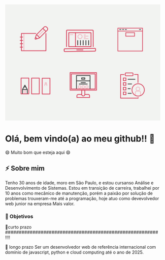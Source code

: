 ![working](/assets/image_processing20200710-26549-q8ku6w.gif)

# Olá, bem vindo(a) ao meu github!! 👋

😄 Muito bom que esteja aqui 😄

## ⚡ Sobre mim

Tenho 30 anos de idade, moro em São Paulo, e estou cursanso Análise e Desenvolvimento de Sistemas. Estou em transição de carreira, trabalhei por 10 anos como mecânico de manutenção, porém a paixão por solução de problemas trouxeram-me até a programação, hoje atuo como devevolvedor web junior na empresa Mais valor.

### 🔭 Objetivos

🌱curto prazo
######################################################## !!!!

 :gem: longo prazo
  Ser um desenvolvedor web de referência internacional com domínio de javascript, python e cloud computing até o ano de 2025.



